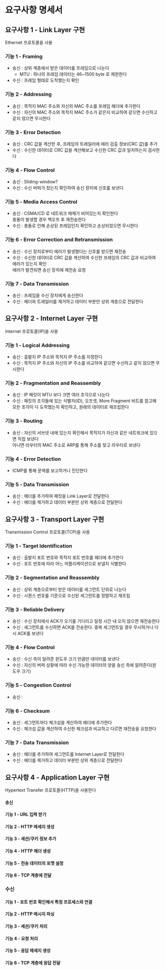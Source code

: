 # 요구사항 명세서

## 요구사항 1 - Link Layer 구현
Ethernet 프로토콜을 사용
### 기능 1 - Framing 
- 송신 : 상위 계층에서 받은 데이터를 프레임으로 나눈다
     - MTU : 하나의 프레임 데이터는 46~1500 byte 로 제한한다
- 수신 : 프레임 형태로 도착했는지 확인
### 기능 2 - Addressing
- 송신 : 목적지 MAC 주소와 자신의 MAC 주소를 프레임 헤더에 추가한다
- 수신 : 자신의 MAC 주소와 목적지 MAC 주소가 같은지 비교하여 같으면 수신하고 같지 않으면 무시한다
### 기능 3 - Error Detection
- 송신 : CRC 값을 계산한 후, 프레임의 트레일러에 에러 검출 정보(CRC 값)를 추가
- 수신 : 수신한 데이터로 CRC 값을 계산해보고 수신한 CRC 값과 일치하는지 검사한다
### 기능 4 - Flow Control
- 송신 : Sliding-window? 
- 수신 : 수신 버퍼가 찼는지 확인하여 송신 장치에 신호를 보낸다
### 기능 5 - Media Access Control
- 송신 : CSMA/CD 로 네트워크 매체가 비어있는지 확인한다  
  충돌이 발생할 경우 백오프 후 재전송한다
- 수신 : 충돌로 인해 손상된 프레임인지 확인하고 손상되었으면 무시한다
### 기능 6 - Error Correction and Retransmission
- 송신 : 수신 장치로부터 에러가 발생했다는 신호를 받으면 재전송
- 수신 : 수신한 데이터로 CRC 값을 계산하여 수신한 프레임의 CRC 값과 비교하여 에러가 있는지 확인  
  에러가 발견되면 송신 장치에 재전송 요청
### 기능 7 - Data Transmission
- 송신 : 프레임을 수신 장치에게 송신한다
- 수신 : 헤더와 트레일러를 제거하고 데이터 부분만 상위 계층으로 전달한다

## 요구사항 2 - Internet Layer 구현
Internet 프로토콜(IP)을 사용
### 기능 1 - Logical Addressing
- 송신 : 출발지 IP 주소와 목적지 IP 주소를 지정한다
- 수신 : 목적지 IP 주소와 자신의 IP 주소를 비교하여 같으면 수신하고 같지 않으면 무시한다
### 기능 2 - Fragmentation and Reassembly
- 송신 : IP 패킷이 MTU 보다 크면 여러 조각으로 나눈다
- 수신 : 패킷의 조각들에 있는 식별자(ID), 오프셋, More Fragment 비트를 참고해 모든 조각이 다 도착했는지 확인하고, 원래의 데이터로 재조립한다
### 기능 3 - Routing
- 송신 : 자신의 서브넷 내에 있는지 확인해서 목적지가 자신과 같은 네트워크에 있으면 직접 보낸다  
아니면 라우터의 MAC 주소로 ARP를 통해 주소를 찾고 라우터로 보낸다
### 기능 4 - Error Detection
- ICMP를 통해 문제를 보고하거나 진단한다
### 기능 5 - Data Transmission
- 송신 : 헤더를 추가하여 패킷을 Link Layer로 전달한다
- 수신 : 헤더를 제거하고 데이터 부분만 상위 계층으로 전달한다

## 요구사항 3 - Transport Layer 구현
Transmission Control 프로토콜(TCP)을 사용
### 기능 1 - Target Identification
- 송신 : 출발지 포트 번호와 목적지 포트 번호를 헤더에 추가한다
- 수신 : 포트 번호에 따라 어느 어플리케이션으로 보낼지 식별한다
### 기능 2 - Segmentation and Reassembly
- 송신 : 상위 계층으로부터 받은 데이터를 세그먼트 단위로 나눈다
- 수신 : 시퀀스 번호를 기준으로 수신된 세그먼트를 정렬하고 재조립
### 기능 3 - Reliable Delivery
- 송신 : 수신 장치에서 ACK가 오기를 기다리고 일정 시간 내 오지 않으면 재전송한다
- 수신 : 세그먼트를 수신하면 ACK를 전송한다. 중복 세그먼트일 경우 무시하거나 다시 ACK를 보낸다
### 기능 4 - Flow Control
- 송신 : 수신 측이 알려준 윈도우 크기 만큼만 데이터를 보낸다
- 수신 : 자신의 버퍼 상황에 따라 수신 가능한 데이터의 양을 송신 측에 알려준다(윈도우 크기)
### 기능 5 - Congestion Control
- 송신 : 
### 기능 6 - Checksum
- 송신 : 세그먼트마다 체크섬을 계산하여 헤더에 추가한다
- 수신 : 체크섬 값을 계산하여 수신한 체크섬과 비교하고 다르면 재전송을 요청한다
### 기능 7 - Data Transmission
- 송신 : 헤더를 추가하여 세그먼트를 Internet Layer로 전달한다
- 수신 : 헤더를 제거하고 데이터 부분만 상위 계층으로 전달한다

## 요구사항 4 - Application Layer 구현
Hypertext Transfer 프로토콜(HTTP)을 사용한다
#### 송신
#### 기능 1 - URL 입력 받기
#### 기능 2 - HTTP 메세지 생성
#### 기능 3 - 세션/쿠키 정보 추가
#### 기능 4 - HTTP 헤더 생성
#### 기능 5 - 전송 데이터의 포맷 설정
#### 기능 6 - TCP 계층에 전달
### 수신
#### 기능 1 - 포트 번호 확인해서 특정 프로세스와 연결
#### 기능 2 - HTTP 메시지 파싱
#### 기능 3 - 세션/쿠키 처리
#### 기능 4 - 요청 처리
#### 기능 5 - 응답 메세지 생성
#### 기능 6 - TCP 계층에 응답 전달
